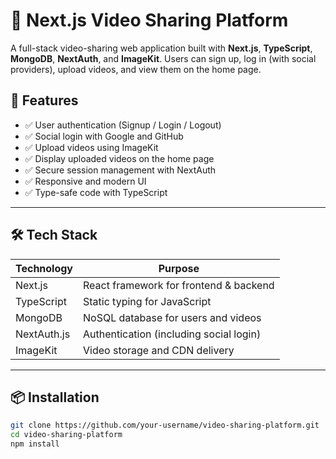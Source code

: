 # 🎥 Next.js Video Sharing Platform

A full-stack video-sharing web application built with **Next.js**, **TypeScript**, **MongoDB**, **NextAuth**, and **ImageKit**. Users can sign up, log in (with social providers), upload videos, and view them on the home page.

## 🚀 Features

- ✅ User authentication (Signup / Login / Logout)
- ✅ Social login with Google and GitHub
- ✅ Upload videos using ImageKit
- ✅ Display uploaded videos on the home page
- ✅ Secure session management with NextAuth
- ✅ Responsive and modern UI
- ✅ Type-safe code with TypeScript

---

## 🛠️ Tech Stack

| Technology   | Purpose                                 |
|--------------|------------------------------------------|
| Next.js      | React framework for frontend & backend   |
| TypeScript   | Static typing for JavaScript             |
| MongoDB      | NoSQL database for users and videos      |
| NextAuth.js  | Authentication (including social login)  |
| ImageKit     | Video storage and CDN delivery           |

---

## 📦 Installation

```bash
git clone https://github.com/your-username/video-sharing-platform.git
cd video-sharing-platform
npm install
